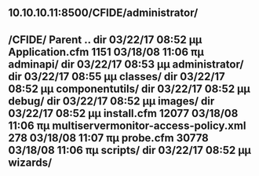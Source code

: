 10.10.10.11:8500/CFIDE/administrator/
---
/CFIDE/
Parent ..                                              dir   03/22/17 08:52 μμ
Application.cfm                                       1151   03/18/08 11:06 πμ
adminapi/                                              dir   03/22/17 08:53 μμ
administrator/                                         dir   03/22/17 08:55 μμ
classes/                                               dir   03/22/17 08:52 μμ
componentutils/                                        dir   03/22/17 08:52 μμ
debug/                                                 dir   03/22/17 08:52 μμ
images/                                                dir   03/22/17 08:52 μμ
install.cfm                                          12077   03/18/08 11:06 πμ
multiservermonitor-access-policy.xml                   278   03/18/08 11:07 πμ
probe.cfm                                            30778   03/18/08 11:06 πμ
scripts/                                               dir   03/22/17 08:52 μμ
wizards/        
---
